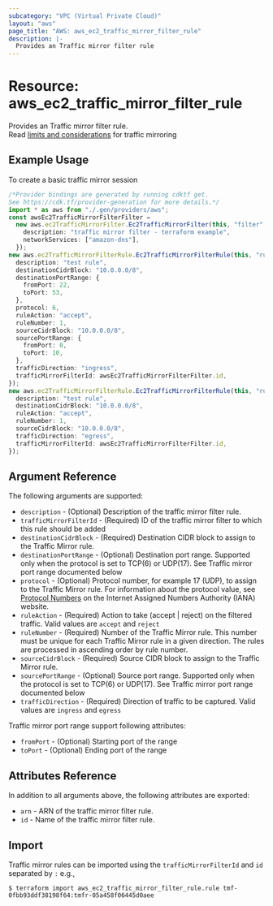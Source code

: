```yaml
---
subcategory: "VPC (Virtual Private Cloud)"
layout: "aws"
page_title: "AWS: aws_ec2_traffic_mirror_filter_rule"
description: |-
  Provides an Traffic mirror filter rule
---
```


# Resource: aws\_ec2\_traffic\_mirror\_filter\_rule

Provides an Traffic mirror filter rule.\
Read [limits and considerations](https://docs.aws.amazon.com/vpc/latest/mirroring/traffic-mirroring-considerations.html) for traffic mirroring

## Example Usage

To create a basic traffic mirror session

```typescript
/*Provider bindings are generated by running cdktf get.
See https://cdk.tf/provider-generation for more details.*/
import * as aws from "./.gen/providers/aws";
const awsEc2TrafficMirrorFilterFilter =
  new aws.ec2TrafficMirrorFilter.Ec2TrafficMirrorFilter(this, "filter", {
    description: "traffic mirror filter - terraform example",
    networkServices: ["amazon-dns"],
  });
new aws.ec2TrafficMirrorFilterRule.Ec2TrafficMirrorFilterRule(this, "rulein", {
  description: "test rule",
  destinationCidrBlock: "10.0.0.0/8",
  destinationPortRange: {
    fromPort: 22,
    toPort: 53,
  },
  protocol: 6,
  ruleAction: "accept",
  ruleNumber: 1,
  sourceCidrBlock: "10.0.0.0/8",
  sourcePortRange: {
    fromPort: 0,
    toPort: 10,
  },
  trafficDirection: "ingress",
  trafficMirrorFilterId: awsEc2TrafficMirrorFilterFilter.id,
});
new aws.ec2TrafficMirrorFilterRule.Ec2TrafficMirrorFilterRule(this, "ruleout", {
  description: "test rule",
  destinationCidrBlock: "10.0.0.0/8",
  ruleAction: "accept",
  ruleNumber: 1,
  sourceCidrBlock: "10.0.0.0/8",
  trafficDirection: "egress",
  trafficMirrorFilterId: awsEc2TrafficMirrorFilterFilter.id,
});

```

## Argument Reference

The following arguments are supported:

* `description` - (Optional) Description of the traffic mirror filter rule.
* `trafficMirrorFilterId`  - (Required) ID of the traffic mirror filter to which this rule should be added
* `destinationCidrBlock` - (Required) Destination CIDR block to assign to the Traffic Mirror rule.
* `destinationPortRange` - (Optional) Destination port range. Supported only when the protocol is set to TCP(6) or UDP(17). See Traffic mirror port range documented below
* `protocol` - (Optional) Protocol number, for example 17 (UDP), to assign to the Traffic Mirror rule. For information about the protocol value, see [Protocol Numbers](https://www.iana.org/assignments/protocol-numbers/protocol-numbers.xhtml) on the Internet Assigned Numbers Authority (IANA) website.
* `ruleAction` - (Required) Action to take (accept | reject) on the filtered traffic. Valid values are `accept` and `reject`
* `ruleNumber` - (Required) Number of the Traffic Mirror rule. This number must be unique for each Traffic Mirror rule in a given direction. The rules are processed in ascending order by rule number.
* `sourceCidrBlock` - (Required) Source CIDR block to assign to the Traffic Mirror rule.
* `sourcePortRange` - (Optional) Source port range. Supported only when the protocol is set to TCP(6) or UDP(17). See Traffic mirror port range documented below
* `trafficDirection` - (Required) Direction of traffic to be captured. Valid values are `ingress` and `egress`

Traffic mirror port range support following attributes:

* `fromPort` - (Optional) Starting port of the range
* `toPort` - (Optional) Ending port of the range

## Attributes Reference

In addition to all arguments above, the following attributes are exported:

* `arn` - ARN of the traffic mirror filter rule.
* `id` - Name of the traffic mirror filter rule.

## Import

Traffic mirror rules can be imported using the `trafficMirrorFilterId` and `id` separated by `:` e.g.,

```console
$ terraform import aws_ec2_traffic_mirror_filter_rule.rule tmf-0fbb93ddf38198f64:tmfr-05a458f06445d0aee
```
